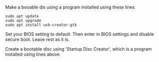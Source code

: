 Make a booable dis using a program installed using these lines

```shell
sudo apt update
sudo apt upgrade
sudo apt install usb-creator-gtk
```

Set your BIOS setting to default. Then enter in BIOS settings and disable secure boot. Leave rest as it is.

Create a bootable disc using 'Startup Disc Creator', which is a program installed using lines above.
